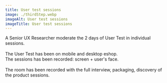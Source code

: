 ```yaml
---
title: User test sessions
image: ./thirdStep.webp 
imageAlt: User test sessions
imageTitle: User test sessions 
--- 
```


A Senior UX Researcher moderate the 2 days of User Test in individual sessions.
<br/><br/>
The User Test has been on mobile and desktop eshop.<br/>
The sessions has been recorded: screen + user's face.<br/>  
The room has been recorded with the full interview, packaging, discovery of the product sessions.<br/>